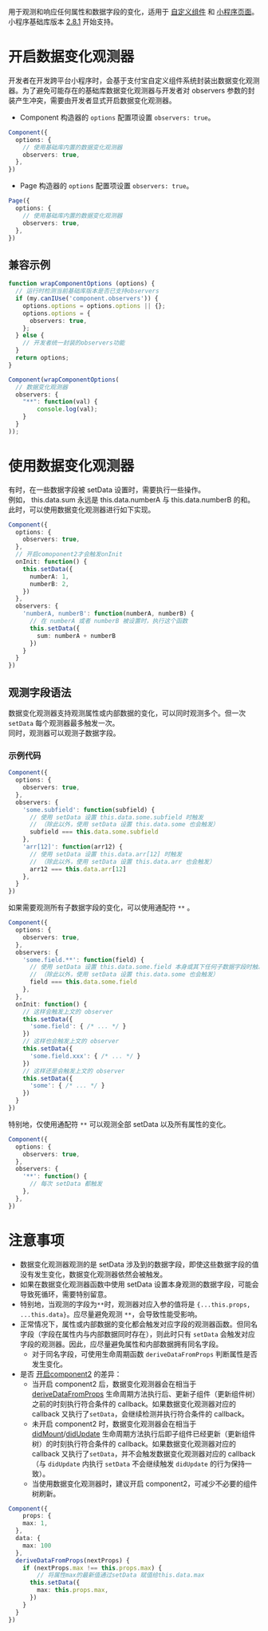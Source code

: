 用于观测和响应任何属性和数据字段的变化，适用于 [自定义组件](https://opendocs.alipay.com/mini/framework/component_object) 和 [小程序页面](https://opendocs.alipay.com/mini/framework/page-detail)。<br />小程序基础库版本 [2.8.1](https://opendocs.alipay.com/mini/framework/lib-upgrade-v2) 开始支持。

# 开启数据变化观测器
开发者在开发跨平台小程序时，会基于支付宝自定义组件系统封装出数据变化观测器。为了避免可能存在的基础库数据变化观测器与开发者对 observers 参数的封装产生冲突，需要由开发者显式开启数据变化观测器。

- Component 构造器的 `options` 配置项设置 `observers: true`。
```typescript
Component({
  options: {
    // 使用基础库内置的数据变化观测器
    observers: true,
  },
})
```

- Page 构造器的 `options` 配置项设置 `observers: true`。
```typescript
Page({
  options: {
    // 使用基础库内置的数据变化观测器
    observers: true,
  },
})
```

## 兼容示例
```typescript
function wrapComponentOptions (options) {
  // 运行时检测当前基础库版本是否已支持observers
  if (my.canIUse('component.observers')) {
    options.options = options.options || {};
    options.options = {
      observers: true,
    };
  } else {
  	// 开发者统一封装的observers功能
  }
  return options;
}

Component(wrapComponentOptions(
  // 数据变化观测器
  observers: {
    "**": function(val) {
    	console.log(val);
    }
  }
));
```

# 使用数据变化观测器
有时，在一些数据字段被 setData 设置时，需要执行一些操作。<br />例如， this.data.sum 永远是 this.data.numberA 与 this.data.numberB 的和。此时，可以使用数据变化观测器进行如下实现。
```typescript
Component({
  options: {
    observers: true,
  },
  // 开启comoponent2才会触发onInit
  onInit: function() {
    this.setData({
      numberA: 1,
      numberB: 2,
    })
  },
  observers: {
    'numberA, numberB': function(numberA, numberB) {
      // 在 numberA 或者 numberB 被设置时，执行这个函数
      this.setData({
        sum: numberA + numberB
      })
    }
  }
})
```

## 观测字段语法
数据变化观测器支持观测属性或内部数据的变化，可以同时观测多个。但一次 `setData` 每个观测器最多触发一次。<br />同时，观测器可以观测子数据字段。

### 示例代码
```typescript
Component({
  options: {
    observers: true,
  },
  observers: {
    'some.subfield': function(subfield) {
      // 使用 setData 设置 this.data.some.subfield 时触发
      // （除此以外，使用 setData 设置 this.data.some 也会触发）
      subfield === this.data.some.subfield
    },
    'arr[12]': function(arr12) {
      // 使用 setData 设置 this.data.arr[12] 时触发
      // （除此以外，使用 setData 设置 this.data.arr 也会触发）
      arr12 === this.data.arr[12]
    },
  }
})
```
如果需要观测所有子数据字段的变化，可以使用通配符 `**` 。
```typescript
Component({
  options: {
    observers: true,
  },
  observers: {
    'some.field.**': function(field) {
      // 使用 setData 设置 this.data.some.field 本身或其下任何子数据字段时触发
      // （除此以外，使用 setData 设置 this.data.some 也会触发）
      field === this.data.some.field
    },
  },
  onInit: function() {
    // 这样会触发上文的 observer
    this.setData({
      'some.field': { /* ... */ }
    })
    // 这样也会触发上文的 observer
    this.setData({
      'some.field.xxx': { /* ... */ }
    })
    // 这样还是会触发上文的 observer
    this.setData({
      'some': { /* ... */ }
    })
  }
})
```
特别地，仅使用通配符 `**` 可以观测全部 setData 以及所有属性的变化。
```typescript
Component({
  options: {
    observers: true,
  },
  observers: {
    '**': function() {
      // 每次 setData 都触发
    },
  },
})
```

# 注意事项

- 数据变化观测器观测的是 setData 涉及到的数据字段，即使这些数据字段的值没有发生变化，数据变化观测器依然会被触发。
- 如果在数据变化观测器函数中使用 setData 设置本身观测的数据字段，可能会导致死循环，需要特别留意。
- 特别地，当观测的字段为`**`时，观测器对应入参的值将是 `{...this.props, ...this.data}`。应尽量避免观测 `**`，会导致性能受影响。
- 正常情况下，属性或内部数据的变化都会触发对应字段的观测器函数。但同名字段（字段在属性内与内部数据同时存在），则此时只有 `setData` 会触发对应字段的观测器。因此，应尽量避免属性和内部数据拥有同名字段。
   - 对于同名字段，可使用生命周期函数 `deriveDataFromProps` 判断属性是否发生变化。
- 是否 [开启component2](https://opendocs.alipay.com/mini/framework/component-lifecycle) 的差异：
   - 当开启 component2 后，数据变化观测器会在相当于 [deriveDataFromProps](https://opendocs.alipay.com/mini/framework/component-lifecycle#deriveDataFromProps) 生命周期方法执行后、更新子组件（更新组件树）之前的时刻执行符合条件的 callback。如果数据变化观测器对应的 callback 又执行了`setData`，会继续检测并执行符合条件的 callback。
   - 未开启 component2 时，数据变化观测器会在相当于 [didMount](https://opendocs.alipay.com/mini/framework/component-lifecycle#didMount)/[didUpdate](https://opendocs.alipay.com/mini/framework/component-lifecycle#didUpdate) 生命周期方法执行后即子组件已经更新（更新组件树）的时刻执行符合条件的 callback。如果数据变化观测器对应的 callback 又执行了`setData`，并不会触发数据变化观测器对应的 callback（与 `didUpdate` 内执行 `setData` 不会继续触发 `didUpdate` 的行为保持一致）。
   - 当使用数据变化观测器时，建议开启 component2，可减少不必要的组件树刷新。
```typescript
Component({
	props: {
    max: 1,
  },
  data: {
    max: 100
  },
  deriveDataFromProps(nextProps) {
  	if (nextProps.max !== this.props.max) {
    	// 将属性max的最新值通过setData 赋值给this.data.max
      this.setData({
        max: this.props.max,
      })
    }
  }
})
```
